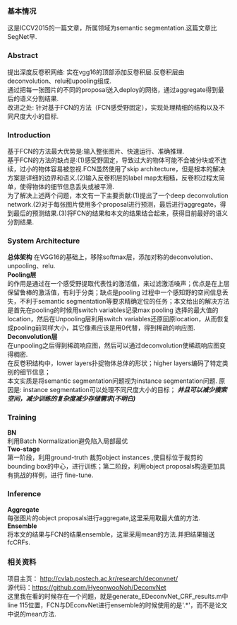 ### 基本情况
这是ICCV2015的一篇文章，所属领域为semantic segmentation.这篇文章比SegNet早.

### Abstract
提出深度反卷积网络: 实在vgg16的顶部添加反卷积层.反卷积层由deconvolution、relu和upooling组成.  
通过把每一张图片的不同的proposal送入deploy的网络，通过aggregate得到最后的语义分割结果.  
改进之处: 针对基于FCN的方法（FCN感受野固定），实现处理精细的结构以及不同尺度大小的目标.  

### Introduction
基于FCN的方法最大优势是:输入整张图片、快速运行、准确推理.  
基于FCN的方法的缺点是:(1)感受野固定，导致过大的物体可能不会被分块或不连续，过小的物体容易被忽视.FCN虽然使用了skip architecture，但是根本的解决方案是详细的边界和语义.(2)输入反卷积层的label map太粗糙，反卷积过程太简单，使得物体的细节信息丢失或被平滑.  
为了解决上述两个问题，本文有一下主要贡献:(1)提出了一个deep deconvolution network.(2)对于每张图片使用多个proposal进行预测，最后进行aggregate，得到最后的预测结果.(3)将FCN的结果和本文的结果结合起来，获得目前最好的语义分割结果.  

### System Architecture
**总体架构**  在VGG16的基础上，移除softmax层，添加对称的deconvolution、unpooling、relu.  
**Pooling层**  
的作用是通过在一个感受野提取代表性的激活值，来过滤激活噪声；优点是在上层保留鲁棒的激活值，有利于分类；缺点是pooling 过程中一个感知野的空间信息丢失，不利于semantic segmentation等要求精确定位的任务；本文给出的解决方法是首先在pooling的时候用switch variables记录max pooling 选择的最大值的location，然后在Unpooling层利用switch variables还原回原location，从而恢复成pooling前同样大小，其它像素应该是用0代替，得到稀疏的响应图.  
**Deconvolution层**   
在unpooling之后得到稀疏响应图，然后可以通过deconvolution使稀疏响应图变得稠密.  
在反卷积结构中，lower layers扑捉物体总体的形状；higher layers编码了特定类别的细节信息；  
本文实质是将semantic segmentation问题视为instance  segmentation问题. 原因是: instance segmentation可以处理不同尺度大小的目标； ***并且可以减少搜索空间，减少训练的复杂度减少存储需求(不明白)***  

### Training
**BN**  
利用Batch Normalization避免陷入局部最优  
**Two-stage**  
第一阶段，利用ground-truth 裁剪object instances ,使目标位于裁剪的bounding box的中心，进行训练；第二阶段，利用object proposals构造更加具有挑战的样例，进行 fine-tune.  

### Inference
**Aggregate**  
每张图片的object proposals进行aggregate,这里采用取最大值的方法.  
**Ensemble**  
将本文的结果与FCN的结果ensemble，这里采用mean的方法.并把结果输送fcCRFs.  

### 相关资料
项目主页： http://cvlab.postech.ac.kr/research/deconvnet/  
源代码：https://github.com/HyeonwooNoh/DeconvNet  
这里我在看的时候存在一个问题，就是generate_EDeconvNet_CRF_results.m中line 115位置，FCN与DEconvNet进行ensemble的时候使用的是'.*'，而不是论文中说的mean方法.  
